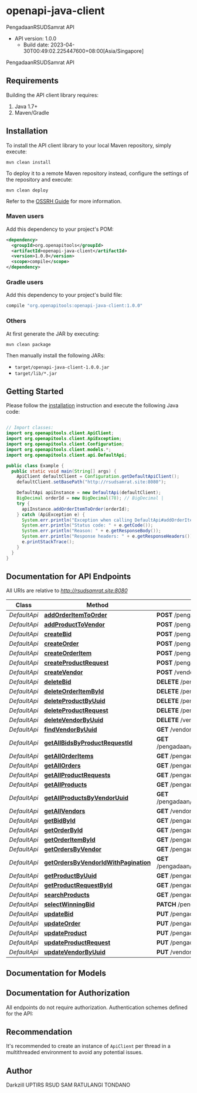 # openapi-java-client

PengadaanRSUDSamrat API
- API version: 1.0.0
    - Build date: 2023-04-30T00:49:02.225447600+08:00[Asia/Singapore]

PengadaanRSUDSamrat API





## Requirements

Building the API client library requires:
1. Java 1.7+
2. Maven/Gradle

## Installation

To install the API client library to your local Maven repository, simply execute:

```shell
mvn clean install
```

To deploy it to a remote Maven repository instead, configure the settings of the repository and execute:

```shell
mvn clean deploy
```

Refer to the [OSSRH Guide](http://central.sonatype.org/pages/ossrh-guide.html) for more information.

### Maven users

Add this dependency to your project's POM:

```xml
<dependency>
  <groupId>org.openapitools</groupId>
  <artifactId>openapi-java-client</artifactId>
  <version>1.0.0</version>
  <scope>compile</scope>
</dependency>
```

### Gradle users

Add this dependency to your project's build file:

```groovy
compile "org.openapitools:openapi-java-client:1.0.0"
```

### Others

At first generate the JAR by executing:

```shell
mvn clean package
```

Then manually install the following JARs:

* `target/openapi-java-client-1.0.0.jar`
* `target/lib/*.jar`

## Getting Started

Please follow the [installation](#installation) instruction and execute the following Java code:

```java

// Import classes:
import org.openapitools.client.ApiClient;
import org.openapitools.client.ApiException;
import org.openapitools.client.Configuration;
import org.openapitools.client.models.*;
import org.openapitools.client.api.DefaultApi;

public class Example {
  public static void main(String[] args) {
    ApiClient defaultClient = Configuration.getDefaultApiClient();
    defaultClient.setBasePath("http://rsudsamrat.site:8080");

    DefaultApi apiInstance = new DefaultApi(defaultClient);
    BigDecimal orderId = new BigDecimal(78); // BigDecimal | 
    try {
      apiInstance.addOrderItemToOrder(orderId);
    } catch (ApiException e) {
      System.err.println("Exception when calling DefaultApi#addOrderItemToOrder");
      System.err.println("Status code: " + e.getCode());
      System.err.println("Reason: " + e.getResponseBody());
      System.err.println("Response headers: " + e.getResponseHeaders());
      e.printStackTrace();
    }
  }
}

```

## Documentation for API Endpoints

All URIs are relative to *http://rsudsamrat.site:8080*

Class | Method | HTTP request | Description
------------ | ------------- | ------------- | -------------
*DefaultApi* | [**addOrderItemToOrder**](docs/DefaultApi.md#addOrderItemToOrder) | **POST** /pengadaan/dev/v1/orders/{orderId}/items | POST pengadaan/dev/v1/orders/{orderId}/items
*DefaultApi* | [**addProductToVendor**](docs/DefaultApi.md#addProductToVendor) | **POST** /pengadaan/dev/v1/products/{vendorUuid} | POST pengadaan/dev/v1/products/{vendorUuid}
*DefaultApi* | [**createBid**](docs/DefaultApi.md#createBid) | **POST** /pengadaan/dev/v1/bids | POST pengadaan/dev/v1/bids
*DefaultApi* | [**createOrder**](docs/DefaultApi.md#createOrder) | **POST** /pengadaan/dev/v1/orders | POST pengadaan/dev/v1/orders
*DefaultApi* | [**createOrderItem**](docs/DefaultApi.md#createOrderItem) | **POST** /pengadaan/dev/v1/orderitems | POST pengadaan/dev/v1/orderitems
*DefaultApi* | [**createProductRequest**](docs/DefaultApi.md#createProductRequest) | **POST** /pengadaan/dev/v1//product-requests | POST pengadaan/dev/v1//product-requests
*DefaultApi* | [**createVendor**](docs/DefaultApi.md#createVendor) | **POST** /vendors | POST vendors
*DefaultApi* | [**deleteBid**](docs/DefaultApi.md#deleteBid) | **DELETE** /pengadaan/dev/v1/bids/{id} | DELETE pengadaan/dev/v1/bids/{id}
*DefaultApi* | [**deleteOrderItemById**](docs/DefaultApi.md#deleteOrderItemById) | **DELETE** /pengadaan/dev/v1/orderitems/{id} | DELETE pengadaan/dev/v1/orderitems/{id}
*DefaultApi* | [**deleteProductByUuid**](docs/DefaultApi.md#deleteProductByUuid) | **DELETE** /pengadaan/dev/v1/products/{uuid} | DELETE pengadaan/dev/v1/products/{uuid}
*DefaultApi* | [**deleteProductRequest**](docs/DefaultApi.md#deleteProductRequest) | **DELETE** /pengadaan/dev/v1//product-requests/{id} | DELETE pengadaan/dev/v1//product-requests/{id}
*DefaultApi* | [**deleteVendorByUuid**](docs/DefaultApi.md#deleteVendorByUuid) | **DELETE** /vendors/{vendorUuid} | DELETE vendors/{vendorUuid}
*DefaultApi* | [**findVendorByUuid**](docs/DefaultApi.md#findVendorByUuid) | **GET** /vendors/{vendorUuid} | GET vendors/{vendorUuid}
*DefaultApi* | [**getAllBidsByProductRequestId**](docs/DefaultApi.md#getAllBidsByProductRequestId) | **GET** /pengadaan/dev/v1/bids/product/{productRequestId} | GET pengadaan/dev/v1/bids/product/{productRequestId}
*DefaultApi* | [**getAllOrderItems**](docs/DefaultApi.md#getAllOrderItems) | **GET** /pengadaan/dev/v1/orderitems | GET pengadaan/dev/v1/orderitems
*DefaultApi* | [**getAllOrders**](docs/DefaultApi.md#getAllOrders) | **GET** /pengadaan/dev/v1/orders | GET pengadaan/dev/v1/orders
*DefaultApi* | [**getAllProductRequests**](docs/DefaultApi.md#getAllProductRequests) | **GET** /pengadaan/dev/v1//product-requests | GET pengadaan/dev/v1//product-requests
*DefaultApi* | [**getAllProducts**](docs/DefaultApi.md#getAllProducts) | **GET** /pengadaan/dev/v1/products/{page}/{size} | GET pengadaan/dev/v1/products/{page}/{size}
*DefaultApi* | [**getAllProductsByVendorUuid**](docs/DefaultApi.md#getAllProductsByVendorUuid) | **GET** /pengadaan/dev/v1/products/vendor/{vendorUuid} | GET pengadaan/dev/v1/products/vendor/{vendorUuid}
*DefaultApi* | [**getAllVendors**](docs/DefaultApi.md#getAllVendors) | **GET** /vendors | GET vendors
*DefaultApi* | [**getBidById**](docs/DefaultApi.md#getBidById) | **GET** /pengadaan/dev/v1/bids/{id} | GET pengadaan/dev/v1/bids/{id}
*DefaultApi* | [**getOrderById**](docs/DefaultApi.md#getOrderById) | **GET** /pengadaan/dev/v1/orders/{orderId} | GET pengadaan/dev/v1/orders/{orderId}
*DefaultApi* | [**getOrderItemById**](docs/DefaultApi.md#getOrderItemById) | **GET** /pengadaan/dev/v1/orderitems/{id} | GET pengadaan/dev/v1/orderitems/{id}
*DefaultApi* | [**getOrdersByVendor**](docs/DefaultApi.md#getOrdersByVendor) | **GET** /pengadaan/dev/v1/orders/{vendorId}/vendor | GET pengadaan/dev/v1/orders/{vendorId}/vendor
*DefaultApi* | [**getOrdersByVendorIdWithPagination**](docs/DefaultApi.md#getOrdersByVendorIdWithPagination) | **GET** /pengadaan/dev/v1/orders/{vendorId}/{page}/{size} | GET pengadaan/dev/v1/orders/{vendorId}/{page}/{size}
*DefaultApi* | [**getProductByUuid**](docs/DefaultApi.md#getProductByUuid) | **GET** /pengadaan/dev/v1/products/{uuid} | GET pengadaan/dev/v1/products/{uuid}
*DefaultApi* | [**getProductRequestById**](docs/DefaultApi.md#getProductRequestById) | **GET** /pengadaan/dev/v1//product-requests/{id} | GET pengadaan/dev/v1//product-requests/{id}
*DefaultApi* | [**searchProducts**](docs/DefaultApi.md#searchProducts) | **GET** /pengadaan/dev/v1/products/search | GET pengadaan/dev/v1/products/search
*DefaultApi* | [**selectWinningBid**](docs/DefaultApi.md#selectWinningBid) | **PATCH** /pengadaan/dev/v1/bids/{bidId}/select | PATCH pengadaan/dev/v1/bids/{bidId}/select
*DefaultApi* | [**updateBid**](docs/DefaultApi.md#updateBid) | **PUT** /pengadaan/dev/v1/bids/{id} | PUT pengadaan/dev/v1/bids/{id}
*DefaultApi* | [**updateOrder**](docs/DefaultApi.md#updateOrder) | **PUT** /pengadaan/dev/v1/orders/{orderId} | PUT pengadaan/dev/v1/orders/{orderId}
*DefaultApi* | [**updateProduct**](docs/DefaultApi.md#updateProduct) | **PUT** /pengadaan/dev/v1/products/{uuid} | PUT pengadaan/dev/v1/products/{uuid}
*DefaultApi* | [**updateProductRequest**](docs/DefaultApi.md#updateProductRequest) | **PUT** /pengadaan/dev/v1//product-requests/{id} | PUT pengadaan/dev/v1//product-requests/{id}
*DefaultApi* | [**updateVendorByUuid**](docs/DefaultApi.md#updateVendorByUuid) | **PUT** /vendors/{vendorUuid} | PUT vendors/{vendorUuid}


## Documentation for Models



## Documentation for Authorization

All endpoints do not require authorization.
Authentication schemes defined for the API:

## Recommendation

It's recommended to create an instance of `ApiClient` per thread in a multithreaded environment to avoid any potential issues.

## Author

Darkzill
UPTIRS RSUD SAM RATULANGI TONDANO



